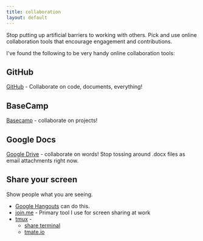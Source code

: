 ```yaml
---
title: collaboration
layout: default
---
```


Stop putting up artificial barriers to working with others.  Pick and use online collaboration tools that encourage engagement and contributions.

I've found the following to be very handy online collaboration tools:

## GitHub

[GitHub](http://github.com) - Collaborate on code, documents, everything!

## BaseCamp

[Basecamp](http://basecamp.com) - collaborate on projects!

## Google Docs

[Google Drive](http://drive.google.com) - collaborate on words! Stop tossing around .docx files as email attachments right now.

## Share your screen

Show people what you are seeing.

* [Google Hangouts](https://support.google.com/plus/answer/1660627?hl=en) can do this.  
* [join.me](http://join.me) - Primary tool I use for screen sharing at work
* [tmux]() -
  * [share terminal](http://readystate4.com/2011/01/02/sharing-remote-terminal-session-between-two-users-with-tmux/)
  * [tmate.io](http://tmate.io/)
